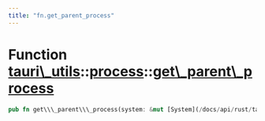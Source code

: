 ```yaml
---
title: "fn.get_parent_process"
---
```


Function [tauri\\\_utils](/docs/api/rust/tauri\_utils/../index.html)::[process](/docs/api/rust/tauri\_utils/index.html)::[get\\\_parent\\\_process](/docs/api/rust/tauri\_utils/)
=================================================================================================================================================================================

```rust
pub fn get\\\_parent\\\_process(system: &mut [System](/docs/api/rust/tauri\_utils/../../tauri\_utils/process/struct.System.html "struct tauri\_utils::process::System")) -&gt; [Result](/docs/api/rust/tauri\_utils/../../tauri\_utils/type.Result.html "type tauri\_utils::Result")&lt;&[Process](/docs/api/rust/tauri\_utils/../../tauri\_utils/process/struct.Process.html "struct tauri\_utils::process::Process")\&gt;
```
      